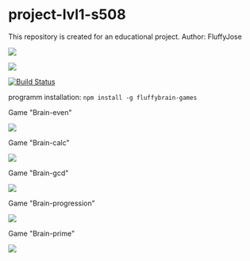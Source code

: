 # project-lvl1-s508
This repository is created for an educational project. 
Author: FluffyJose

<a href="https://codeclimate.com/github/FluffyJose/project-lvl1-s508/maintainability"><img src="https://api.codeclimate.com/v1/badges/3a3a2c6994d6883b9f5a/maintainability" /></a>

<a href="https://codeclimate.com/github/FluffyJose/project-lvl1-s508/test_coverage"><img src="https://api.codeclimate.com/v1/badges/3a3a2c6994d6883b9f5a/test_coverage" /></a>

[![Build Status](https://travis-ci.org/FluffyJose/project-lvl1-s508.svg?branch=master)](https://travis-ci.org/FluffyJose/project-lvl1-s508)

programm installation:
`npm install -g fluffybrain-games`

Game "Brain-even"

<a href="https://asciinema.org/a/uPoW7qkSNII4kxSDAfKUIXzyD" target="_blank"><img src="https://asciinema.org/a/uPoW7qkSNII4kxSDAfKUIXzyD.svg" /></a>

Game "Brain-calc"

<a href="https://asciinema.org/a/nFRkk4d5rMBOiT3KJUIOGem5T" target="_blank"><img src="https://asciinema.org/a/nFRkk4d5rMBOiT3KJUIOGem5T.svg" /></a>

Game "Brain-gcd"

<a href="https://asciinema.org/a/Yw4w4tcnqxxuOPgEHOiYsrM40" target="_blank"><img src="https://asciinema.org/a/Yw4w4tcnqxxuOPgEHOiYsrM40.svg" /></a>

Game "Brain-progression"

<a href="https://asciinema.org/a/tHqRbr83KNFSRmSgtRgdTeVkY" target="_blank"><img src="https://asciinema.org/a/tHqRbr83KNFSRmSgtRgdTeVkY.svg" /></a>

Game "Brain-prime"

<a href="https://asciinema.org/a/gHnKshE9HY749x38JeFG6z6cx" target="_blank"><img src="https://asciinema.org/a/gHnKshE9HY749x38JeFG6z6cx.svg" /></a>